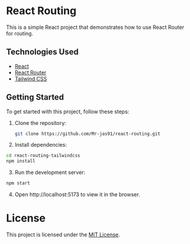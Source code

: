 # React Routing

This is a simple React project that demonstrates how to use React Router for routing.

## Technologies Used

- [React](https://reactjs.org/)
- [React Router](https://reactrouter.com/)
- [Tailwind CSS](https://tailwindcss.com/)

## Getting Started

To get started with this project, follow these steps:

1. Clone the repository:

   ```bash
   git clone https://github.com/Mr-jas91/react-routing.git
   ```

2. Install dependencies:

```bash
cd react-routing-tailwindcss
npm install
```
3. Run the development server:

```bash
npm start
```
4. Open http://localhost:5173 to view it in the browser.
# License
This project is licensed under the [MIT License](LICENSE).